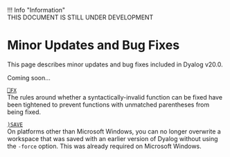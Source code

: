 !!! Info "Information"  
    THIS DOCUMENT IS STILL UNDER DEVELOPMENT
	
# Minor Updates and Bug Fixes

This page describes minor updates and bug fixes included in Dyalog v20.0.

Coming soon...

[`⎕FX`](../../language-reference-guide/system-functions/fx/)  
The rules around whether a syntactically-invalid function can be fixed have been tightened to prevent functions with unmatched parentheses from being fixed.

[`)SAVE`](../../language-reference-guide/system-commands/save/)  
On platforms other than Microsoft Windows, you can no longer overwrite a workspace that was saved with an earlier version of Dyalog without using the `-force` option. This was already required on Microsoft Windows.